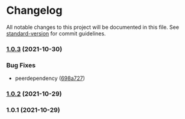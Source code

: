 # Changelog

All notable changes to this project will be documented in this file. See [standard-version](https://github.com/conventional-changelog/standard-version) for commit guidelines.

### [1.0.3](https://github.com/noroboto/rn-dji-tello/compare/v1.0.2...v1.0.3) (2021-10-30)


### Bug Fixes

* peerdependency ([698a727](https://github.com/noroboto/rn-dji-tello/commit/698a727de942e9cbf922cced08326282f5d4840a))

### [1.0.2](https://github.com/noroboto/rn-dji-tello/compare/v1.0.1...v1.0.2) (2021-10-29)

### 1.0.1 (2021-10-29)

